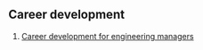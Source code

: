 ## Career development 

1. [Career development for engineering managers](https://leaddev.com/professional-development/career-development-engineering-managers?utm_source=ActiveCampaign&utm_medium=email&utm_content=Career+development+for+engineering+managers&utm_campaign=Originals+-+Issues+39+%2803+June%29)
